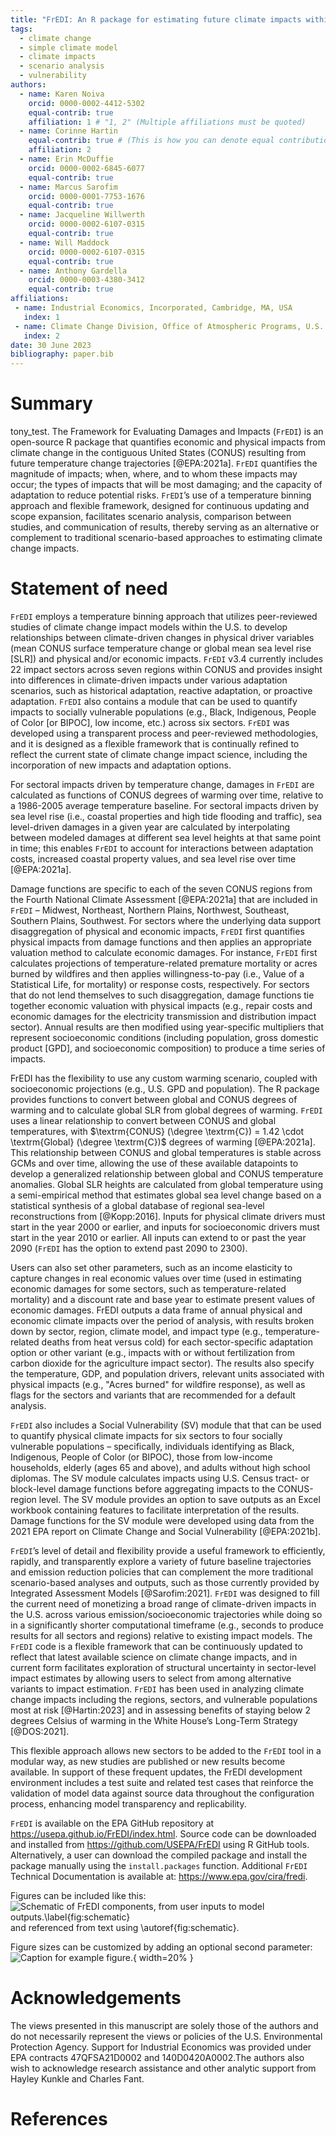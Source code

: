 ```yaml
---
title: "FrEDI: An R package for estimating future climate impacts within the United States"
tags:
  - climate change
  - simple climate model
  - climate impacts
  - scenario analysis
  - vulnerability
authors:
  - name: Karen Noiva
    orcid: 0000-0002-4412-5302
    equal-contrib: true
    affiliation: 1 # "1, 2" (Multiple affiliations must be quoted)
  - name: Corinne Hartin
    equal-contrib: true # (This is how you can denote equal contributions between multiple authors)
    affiliation: 2
  - name: Erin McDuffie
    orcid: 0000-0002-6845-6077
    equal-contrib: true
  - name: Marcus Sarofim
    orcid: 0000-0001-7753-1676
    equal-contrib: true
  - name: Jacqueline Willwerth
    orcid: 0000-0002-6107-0315
    equal-contrib: true
  - name: Will Maddock
    orcid: 0000-0002-6107-0315
    equal-contrib: true
  - name: Anthony Gardella
    orcid: 0000-0003-4380-3412
    equal-contrib: true
affiliations:
 - name: Industrial Economics, Incorporated, Cambridge, MA, USA
   index: 1
 - name: Climate Change Division, Office of Atmospheric Programs, U.S. Environmental Protection Agency, Washington, DC, USA
   index: 2
date: 30 June 2023
bibliography: paper.bib
---
```


# Summary

tony_test. The Framework for Evaluating Damages and Impacts (`FrEDI`) is an open-source R package that quantifies economic and physical impacts from climate change in the contiguous United States (CONUS) resulting from future temperature change trajectories [@EPA:2021a]. `FrEDI` quantifies the magnitude of impacts; when, where, and to whom these impacts may occur; the types of impacts that will be most damaging; and the capacity of adaptation to reduce potential risks. `FrEDI`’s use of a temperature binning approach and flexible framework, designed for continuous updating and scope expansion, facilitates scenario analysis, comparison between studies, and communication of results, thereby serving as an alternative or complement to traditional scenario-based approaches to estimating climate change impacts.

# Statement of need

`FrEDI` employs a temperature binning approach that utilizes peer-reviewed studies of climate change impact models within the U.S. to develop relationships between climate-driven changes in physical driver variables (mean CONUS surface temperature change or global mean sea level rise [SLR]) and physical and/or economic impacts. `FrEDI` v3.4 currently includes 22 impact sectors across seven regions within CONUS and provides insight into differences in climate-driven impacts under various adaptation scenarios, such as historical adaptation, reactive adaptation, or proactive adaptation. `FrEDI` also contains a module that can be used to quantify impacts to socially vulnerable populations (e.g., Black, Indigenous, People of Color [or BIPOC], low income, etc.) across six sectors. `FrEDI` was developed using a transparent process and peer-reviewed methodologies, and it is designed as a flexible framework that is continually refined to reflect the current state of climate change impact science, including the incorporation of new impacts and adaptation options.

For sectoral impacts driven by temperature change, damages in `FrEDI` are calculated as functions of CONUS degrees of warming over time, relative to a 1986-2005 average temperature baseline. For sectoral impacts driven by sea level rise (i.e., coastal properties and high tide flooding and traffic), sea level-driven damages in a given year are calculated by interpolating between modeled damages at different sea level heights at that same point in time; this enables `FrEDI` to account for interactions between adaptation costs, increased coastal property values, and sea level rise over time [@EPA:2021a]. 

Damage functions are specific to each of the seven CONUS regions from the Fourth National Climate Assessment [@EPA:2021a] that are included in `FrEDI` – Midwest, Northeast, Northern Plains, Northwest, Southeast, Southern Plains, Southwest. For sectors where the underlying data support disaggregation of physical and economic impacts, `FrEDI` first quantifies physical impacts from damage functions and then applies an appropriate valuation method to calculate economic damages. For instance, `FrEDI` first calculates projections of temperature-related premature mortality or acres burned by wildfires and then applies willingness-to-pay (i.e., Value of a Statistical Life, for mortality) or response costs, respectively. For sectors that do not lend themselves to such disaggregation, damage functions tie together economic valuation with physical impacts (e.g., repair costs and economic damages for the electricity transmission and distribution impact sector). Annual results are then modified using year-specific multipliers that represent socioeconomic conditions (including population, gross domestic product [GPD], and socioeconomic composition) to produce a time series of impacts. 

FrEDI has the flexibility to use any custom warming scenario, coupled with socioeconomic projections (e.g., U.S. GPD and population). The R package provides functions to convert between global and CONUS degrees of warming and to calculate global SLR from global degrees of warming. `FrEDI` uses a linear relationship to convert between CONUS and global temperatures, with $\textrm{CONUS} (\degree \textrm{C}) = 1.42 \cdot \textrm{Global} (\degree \textrm{C})$ degrees of warming [@EPA:2021a]. This relationship between CONUS and global temperatures is stable across GCMs and over time, allowing the use of these available datapoints to develop a generalized relationship between global and CONUS temperature anomalies. Global SLR heights are calculated from global temperature using a semi-empirical method that estimates global sea level change based on a statistical synthesis of a global database of regional sea-level reconstructions from [@Kopp:2016]. Inputs for physical climate drivers must start in the year 2000 or earlier, and inputs for socioeconomic drivers must start in the year 2010 or earlier. All inputs can extend to or past the year 2090 (`FrEDI` has the option to extend past 2090 to 2300).

Users can also set other parameters, such as an income elasticity to capture changes in real economic values over time (used in estimating economic damages for some sectors, such as temperature-related mortality) and a discount rate and base year to estimate present values of economic damages. FrEDI outputs a data frame of annual physical and economic climate impacts over the period of analysis, with results broken down by sector, region, climate model, and impact type (e.g., temperature-related deaths from heat versus cold) for each sector-specific adaptation option or other variant (e.g., impacts with or without fertilization from carbon dioxide for the agriculture impact sector). The results also specify the temperature, GDP, and population drivers, relevant units associated with physical impacts (e.g., "Acres burned" for wildfire response), as well as flags for the sectors and variants that are recommended for a default analysis.

`FrEDI` also includes a Social Vulnerability (SV) module that that can be used to quantify physical climate impacts for six sectors to four socially vulnerable populations – specifically, individuals identifying as Black, Indigenous, People of Color (or BIPOC), those from low-income households, elderly (ages 65 and above), and adults without high school diplomas. The SV module calculates impacts using U.S. Census tract- or block-level damage functions before aggregating impacts to the CONUS-region level. The SV module provides an option to save outputs as an Excel workbook containing features to facilitate interpretation of the results. Damage functions for the SV module were developed using data from the 2021 EPA report on Climate Change and Social Vulnerability [@EPA:2021b].

`FrEDI`’s level of detail and flexibility provide a useful framework to efficiently, rapidly, and transparently explore a variety of future baseline trajectories and emission reduction policies that can complement the more traditional scenario-based analyses and outputs, such as those currently provided by Integrated Assessment Models [@Sarofim:2021]. `FrEDI` was designed to fill the current need of monetizing a broad range of climate-driven impacts in the U.S. across various emission/socioeconomic trajectories while doing so in a significantly shorter computational timeframe (e.g., seconds to produce results for all sectors and regions) relative to existing impact models. The `FrEDI` code is a flexible framework that can be continuously updated to reflect that latest available science on climate change impacts, and in current form facilitates exploration of structural uncertainty in sector-level impact estimates by allowing users to select from among alternative variants to impact estimation. `FrEDI` has been used in analyzing  climate change impacts including the regions, sectors, and vulnerable populations most at risk [@Hartin:2023] and in assessing benefits of staying below 2 degrees Celsius of warming in the White House’s Long-Term Strategy [@DOS:2021]. 

This flexible approach allows new sectors to be added to the `FrEDI` tool in a modular way, as new studies are published or new results become available. In support of these frequent updates, the FrEDI development environment includes a test suite and related test cases that reinforce the validation of model data against source data throughout the configuration process, enhancing model transparency and replicability.

`FrEDI` is available on the EPA GitHub repository at https://usepa.github.io/FrEDI/index.html. Source code can be downloaded and installed from https://github.com/USEPA/FrEDI using R GitHub tools. Alternatively, a user can download the compiled package and install the package manually using the `install.packages` function. Additional `FrEDI` Technical Documentation is available at: https://www.epa.gov/cira/fredi.

Figures can be included like this:
![Schematic of FrEDI components, from user inputs to model outputs.\label{fig:schematic}](./images/fredi_schematic.png)
and referenced from text using \autoref{fig:schematic}.

Figure sizes can be customized by adding an optional second parameter:
![Caption for example figure.](./images/fredi_schematic.png){ width=20% }

# Acknowledgements

The views presented in this manuscript are solely those of the authors and do not necessarily represent the views or policies of the U.S. Environmental Protection Agency. Support for Industrial Economics was provided under EPA contracts 47QFSA21D0002 and 140D0420A0002.The authors also wish to acknowledge research assistance and other analytic support from Hayley Kunkle and Charles Fant.

# References
